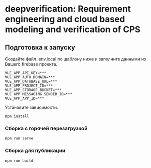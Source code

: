 # deepverification: Requirement engineering and cloud based modeling and verification of CPS

## Подготовка к запуску
Создайте файл .env.local по шаблону ниже и заполните данными из Вашего firebase проекта. 
```
VUE_APP_API_KEY=***
VUE_APP_AUTH_DOMAIN=***
VUE_APP_DATABASE_URL=***
VUE_APP_PROJECT_ID=***
VUE_APP_STORAGE_BUCKET=***
VUE_APP_MESSAGING_SENDER_ID=***
VUE_APP_APP_ID=***
```

Установите зависимости.
```
npm install
```

### Сборка с горячей перезагрузкой
```
npm run serve
```

### Сборка для публикации
```
npm run build
```
